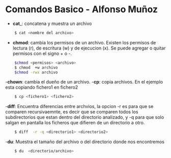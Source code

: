 # Comandos Basico - Alfonso Muñoz
- __cat___: concatena y muestra un archivo

```bash
	$ cat <nombre del archivo>
```

- __chmod__: cambia los permisos de un archivo. Existen los permisos de lectura (r), de escritura (w) y de ejecucion (x). Se puede agregar o quitar permisos con el  signo + o -.

```bash
	$chmod <permisos> <archivo>
	$ chmod  +w archivo
	$chmod -rwx archivo
```

-__chown__: cambia el dueño de un archivo.
-__cp__:  copia archivos. En el ejemplo esta copiando fichero1 en fichero2

```bash
	$ cp <fichero1> <fichero2>
```

-__diff__: Encuentra diferencias entre archvios, la opcion -r es para que se 
comparen recursivaemnte, es decir que se comparen todos los subdirectorios 
que estan dentro del directorio analizado, y -q para que solo salgan en pantalla 
los ficheros que difieren de un directorio a otro.

```bash
	$ diff  -r -q <directorio1> <directorio2>
```

-__du__:  Muestra el tamaño del archivo o del directorio donde nos encontremos

```bash
	$ du  <directorio/archivo>
```


